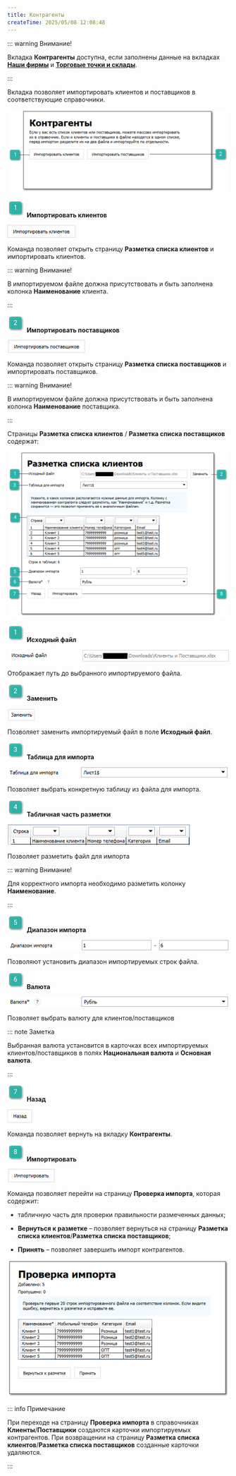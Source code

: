 ```yaml
---
title: Контрагенты
createTime: 2025/05/08 12:08:48
---
```

::: warning Внимание!

Вкладка **Контрагенты** доступна, если заполнены данные на вкладках [**Наши фирмы**](./nashi_firmy.md) и [**Торговые точки и склады**](./torgovye_tochki_i_sklady.md).

:::

Вкладка позволяет импортировать клиентов и поставщиков в соответствующие справочники.

![](../../../assets/specification/image492.png)

![](../../../assets/specification/image006.png) **Импортировать клиентов**

![](../../../assets/specification/image493.png)

Команда позволяет открыть страницу **Разметка списка клиентов** и импортировать клиентов.

::: warning Внимание!

В импортируемом файле должна присутствовать и быть заполнена колонка **Наименование** клиента.

:::

![](../../../assets/specification/image008.png) **Импортировать поставщиков**

![](../../../assets/specification/image494.png)

Команда позволяет открыть страницу **Разметка списка поставщиков** и импортировать поставщиков.

::: warning Внимание!

В импортируемом файле должна присутствовать и быть заполнена колонка **Наименование** поставщика.

:::


Страницы **Разметка списка клиентов** / **Разметка списка поставщиков** содержат:

![](../../../assets/specification/image495.png)

![](../../../assets/specification/image006.png) **Исходный файл**

![](../../../assets/specification/image496.png)

Отображает путь до выбранного импортируемого файла.

![](../../../assets/specification/image008.png) **Заменить**

![](../../../assets/specification/image497.png)

Позволяет заменить импортируемый файл в поле **Исходный файл**.

![](../../../assets/specification/image009.png) **Таблица для импорта**

![](../../../assets/specification/image498.png)

Позволяет выбрать конкретную таблицу из файла для импорта.

![](../../../assets/specification/image010.png) **Табличная часть разметки**

![](../../../assets/specification/image499.png)

Позволяет разметить файл для импорта

::: warning Внимание!

Для корректного импорта необходимо разметить колонку **Наименование**.

:::

![](../../../assets/specification/image011.png) **Диапазон импорта**

![](../../../assets/specification/image500.png)

Позволяют установить диапазон импортируемых строк файла.

![](../../../assets/specification/image012.png) **Валюта**

![](../../../assets/specification/image501.png)

Позволяет выбрать валюту для клиентов/поставщиков

::: note Заметка

Выбранная валюта установится в карточках всех импортируемых клиентов/поставщиков в полях **Национальная валюта** и **Основная валюта**.

:::

![](../../../assets/specification/image013.png) **Назад**

![](../../../assets/specification/image502.png)

Команда позволяет вернуть на вкладку **Контрагенты**.

![](../../../assets/specification/image014.png) **Импортировать**

![](../../../assets/specification/image503.png)

Команда позволяет перейти на страницу **Проверка импорта**, которая содержит:

- табличную часть для проверки правильности размеченных данных;

- **Вернуться к разметке** – позволяет вернуться на страницу **Разметка списка клиентов**/**Разметка списка поставщиков**;

- **Принять** – позволяет завершить импорт контрагентов.

![](../../../assets/specification/image504.png)

::: info Примечание

При переходе на страницу **Проверка импорта** в справочниках **Клиенты**/**Поставщики** создаются карточки импортируемых контрагентов. При возвращении на страницу **Разметка списка клиентов**/**Разметка списка поставщиков** созданные карточки удаляются.

:::